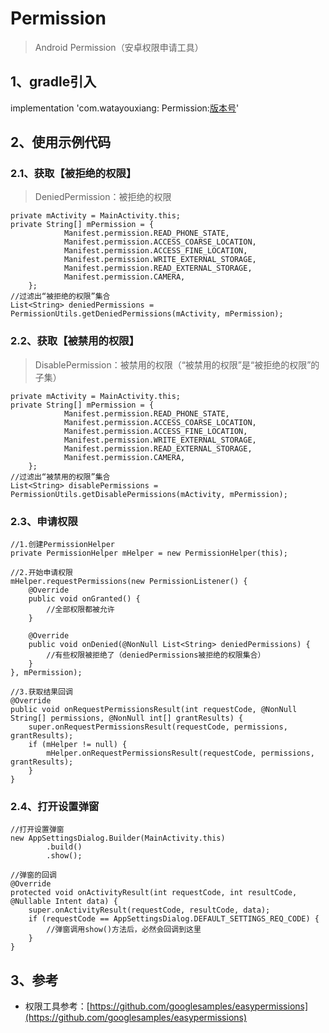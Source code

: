 # Permission

> Android Permission（安卓权限申请工具）

## 1、gradle引入

implementation 'com.watayouxiang: Permission:[版本号](https://dl.bintray.com/watayouxiang/maven/com/watayouxiang/Permission/)'
	
## 2、使用示例代码

### 2.1、获取【被拒绝的权限】

> DeniedPermission：被拒绝的权限

```
private mActivity = MainActivity.this;
private String[] mPermission = {
            Manifest.permission.READ_PHONE_STATE,
            Manifest.permission.ACCESS_COARSE_LOCATION,
            Manifest.permission.ACCESS_FINE_LOCATION,
            Manifest.permission.WRITE_EXTERNAL_STORAGE,
            Manifest.permission.READ_EXTERNAL_STORAGE,
            Manifest.permission.CAMERA,
    };
//过滤出“被拒绝的权限”集合
List<String> deniedPermissions = PermissionUtils.getDeniedPermissions(mActivity, mPermission);
```

### 2.2、获取【被禁用的权限】

> DisablePermission：被禁用的权限（“被禁用的权限”是“被拒绝的权限”的子集）

```
private mActivity = MainActivity.this;
private String[] mPermission = {
            Manifest.permission.READ_PHONE_STATE,
            Manifest.permission.ACCESS_COARSE_LOCATION,
            Manifest.permission.ACCESS_FINE_LOCATION,
            Manifest.permission.WRITE_EXTERNAL_STORAGE,
            Manifest.permission.READ_EXTERNAL_STORAGE,
            Manifest.permission.CAMERA,
    };
//过滤出“被禁用的权限”集合
List<String> disablePermissions = PermissionUtils.getDisablePermissions(mActivity, mPermission);
```

### 2.3、申请权限

```
//1.创建PermissionHelper
private PermissionHelper mHelper = new PermissionHelper(this);

//2.开始申请权限
mHelper.requestPermissions(new PermissionListener() {
    @Override
    public void onGranted() {
    	//全部权限都被允许
    }

    @Override
    public void onDenied(@NonNull List<String> deniedPermissions) {
    	//有些权限被拒绝了（deniedPermissions被拒绝的权限集合）
    }
}, mPermission);

//3.获取结果回调
@Override
public void onRequestPermissionsResult(int requestCode, @NonNull String[] permissions, @NonNull int[] grantResults) {
    super.onRequestPermissionsResult(requestCode, permissions, grantResults);
    if (mHelper != null) {
        mHelper.onRequestPermissionsResult(requestCode, permissions, grantResults);
    }
}

```

### 2.4、打开设置弹窗

```
//打开设置弹窗
new AppSettingsDialog.Builder(MainActivity.this)
        .build()
        .show();
        
//弹窗的回调
@Override
protected void onActivityResult(int requestCode, int resultCode, @Nullable Intent data) {
    super.onActivityResult(requestCode, resultCode, data);
    if (requestCode == AppSettingsDialog.DEFAULT_SETTINGS_REQ_CODE) {
    	//弹窗调用show()方法后，必然会回调到这里
    }
}
```

## 3、参考

- 权限工具参考：[https://github.com/googlesamples/easypermissions](https://github.com/googlesamples/easypermissions)
